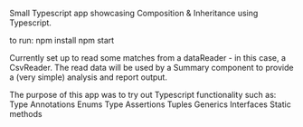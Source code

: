 Small Typescript app showcasing Composition & Inheritance using Typescript.

to run:
npm install
npm start

Currently set up to read some matches from a dataReader - in this case, a CsvReader.
The read data will be used by a Summary component to provide a (very simple) analysis and report output.

The purpose of this app was to try out Typescript functionality such as:
Type Annotations
Enums
Type Assertions
Tuples
Generics
Interfaces
Static methods